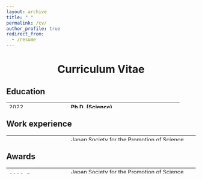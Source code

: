 ```yaml
---
layout: archive
title: " "
permalink: /cv/
author_profile: true
redirect_from:
  - /resume
---
```


<style>
table {
    border-collapse: collapse;
}
table, th, td {
   border: 1px white;
   height: 15px;
   font-size: 11pt;
}
blockquote {
    border-left: solid blue;
    padding-left: 10px;
}
</style>

<div style="text-align: center"> <h1>Curriculum Vitae</h1> </div>

Education
------

<table>
 <tr><td  style="width: 150px;">2022</td><td><strong>Ph.D. (Science)</strong></td></tr>
 <tr><td></td><td>Kyoto University  </td></tr>
 <tr><td>2019</td><td><strong>Master of Science</strong> </td></tr>
 <tr><td></td><td>Kyoto University  </td></tr>
 <tr><td>2015</td><td><strong>Exchange student</strong></td></tr>
 <tr><td></td><td>The University of New England, Australia</td></tr>
 <tr><td>2016</td><td><strong>Bachelor of Science</strong> </td></tr>
 <tr><td></td><td>The University of Hong Kong</td></tr>
</table>


Work experience
------

<table>
    <tr>
        <td  style="width: 150px;">2022/04-Present</td>
        <td>Japan Society for the Promotion of Science research fellow – PD</td>
    </tr>
    <tr>
        <td></td>
        <td>Center for Ecological Research, Kyoto University</td>
    </tr>
    <tr>
        <td>2019/12</td>
        <td>Teaching Assistant</td>
    </tr>
    <tr>
        <td></td>
        <td>Yakushima Field Course, Faculty of Science, Kyoto University</td>
    </tr>
    <tr>
        <td>2019/05</td>
        <td>Teaching Assistant</td>
    </tr>
    <tr>
        <td></td>
        <td>Yakushima Field Course, Faculty of Science, Kyoto University</td>
    </tr>
    <tr>
        <td>2015/07-2015/08</td>
        <td>Undergraduate Research Intern</td>
    </tr>
    <tr>
        <td></td>
        <td>State Key Laboratory of Marine Environmental Science, Xiamen University</td>
    </tr>
    <tr>
        <td>2013/11-2016/03</td>
        <td>Regional Director of Shenzhen-Hong Kong Division</td>
    </tr>
    <tr>
        <td></td>
        <td>Cross-border Environmental Concern Association</td>
    </tr>
</table>


Awards
------

<table>
    <tr>
        <td  style="width: 150px;">2022-Present</td>
        <td>Japan Society for the Promotion of Science research fellowship – PD</td>
    </tr>
    <tr>
        <td>2021-2022</td>
        <td>Japan Society for the Promotion of Science research fellowship – DC2</td>
    </tr>
    <tr>
        <td>2020-2021</td>
        <td>Japan-Taiwan Exchange Association Scholarship</td>
    </tr>
    <tr>
        <td>2019</td>
        <td>Graduate School of Science Fund, Kyoto University</td>
    </tr>
    <tr>
        <td>2018</td>
        <td>International Young Researcher Award – 6th Asian Primates Symposium &amp; 5th Asian (Indochinese) Primates Conservation Symposium </td>
    </tr>
    <tr>
        <td>2018</td>
        <td>Cooperative Research Program of Wildlife Research Center, Kyoto University</td>
    </tr>
    <tr>
        <td>2017-2019</td>
        <td>BXAI Asian Future Leadership Scholarship Program</td>
    </tr>
    <tr>
        <td>2016</td>
        <td>University Student Sponsorship Program, Ocean Park Conservation Foundation, Hong Kong</td>
    </tr>
</table>
